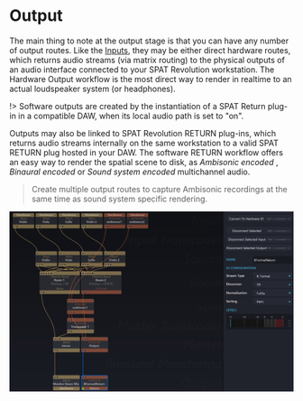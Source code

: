 # Output

The main thing to note at the output stage is that you can have any number of output routes.
Like the [Inputs](6_Spat_Environment_6_4_Inputs_6_4_Inputs.md), they may be either direct hardware routes, which returns audio streams (via matrix routing) to the physical outputs of an audio interface connected to your SPAT Revolution workstation.
The Hardware Output workflow is the most direct way to render in realtime to an actual loudspeaker system (or headphones).

!> Software outputs are created by the instantiation of a SPAT Return plug-in in a compatible DAW, when its local audio path is set to "on".

Outputs may also be linked to SPAT Revolution RETURN plug-ins, which returns audio streams internally on the same workstation to a valid SPAT RETURN plug hosted in your DAW.
The software RETURN workflow offers an easy way to render the spatial scene to disk, as _Ambisonic encoded_ , _Binaural encoded_ or _Sound system encoded_ multichannel audio.


> Create multiple output routes to capture Ambisonic recordings at
the same time as sound system specific rendering.

![](include/SpatRevolution_UserGuide_-126.jpg)
